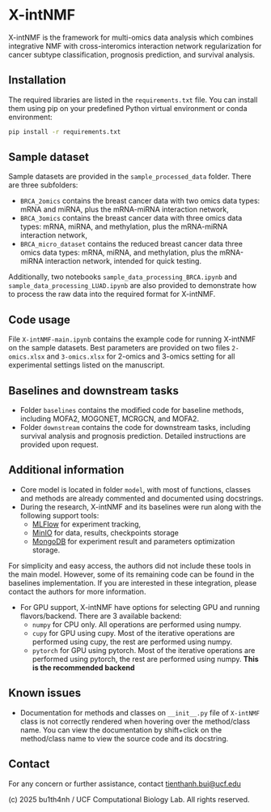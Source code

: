 # X-intNMF

X-intNMF is the framework for multi-omics data analysis which combines integrative NMF with cross-interomics interaction network regularization for cancer subtype classification, prognosis prediction, and survival analysis.

## Installation

The required libraries are listed in the `requirements.txt` file. You can install them using pip on your predefined Python virtual environment or conda environment:

```bash
pip install -r requirements.txt
```

## Sample dataset

Sample datasets are provided in the `sample_processed_data` folder. There are three subfolders:
- `BRCA_2omics` contains the breast cancer data with two omics data types: mRNA and miRNA, plus the mRNA-miRNA interaction network,
- `BRCA_3omics` contains the breast cancer data with three omics data types: mRNA, miRNA, and methylation, plus the mRNA-miRNA interaction network,
- `BRCA_micro_dataset` contains the reduced breast cancer data three omics data types: mRNA, miRNA, and methylation, plus the mRNA-miRNA interaction network, intended for quick testing.

Additionally, two notebooks `sample_data_processing_BRCA.ipynb` and `sample_data_processing_LUAD.ipynb` are also provided to demonstrate how to process the raw data into the required format for X-intNMF.

## Code usage
File `X-intNMF-main.ipynb` contains the example code for running X-intNMF on the sample datasets. Best parameters are provided on two files `2-omics.xlsx` and `3-omics.xlsx` for 2-omics and 3-omics setting for all experimental settings listed on the manuscript.


## Baselines and downstream tasks
- Folder `baselines` contains the modified code for baseline methods, including MOFA2, MOGONET, MCRGCN, and MOFA2.
- Folder `downstream` contains the code for downstream tasks, including survival analysis and prognosis prediction. Detailed instructions are provided upon request.


## Additional information
- Core model is located in folder `model`, with most of functions, classes and methods are already commented and documented using docstrings.
- During the research, X-intNMF and its baselines were run along with the following support tools:
    - [MLFlow](https://mlflow.org/) for experiment tracking,
    - [MinIO](https://min.io/) for data, results, checkpoints storage
    - [MongoDB](https://www.mongodb.com/) for experiment result and parameters optimization storage.

For simplicity and easy access, the authors did not include these tools in the main model. However, some of its remaining code can be found in the baselines implementation. If you are interested in these integration, please contact the authors for more information.

- For GPU support, X-intNMF have options for selecting GPU and running flavors/backend. There are 3 available backend:
    - `numpy` for CPU only. All operations are performed using numpy.
    - `cupy` for GPU using cupy. Most of the iterative operations are performed using cupy, the rest are performed using numpy.
    - `pytorch` for GPU using pytorch. Most of the iterative operations are performed using pytorch, the rest are performed using numpy. **This is the recommended backend**


## Known issues
- Documentation for methods and classes on `__init__.py` file of `X-intNMF` class is not correctly rendered when hovering over the method/class name. You can view the documentation by shift+click on the method/class name to view the source code and its docstring.

## Contact
For any concern or further assistance, contact [tienthanh.bui@ucf.edu](mailto:tienthanh.bui@ucf.edu)


(c) 2025 bu1th4nh / UCF Computational Biology Lab. All rights reserved. 